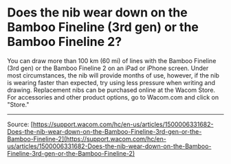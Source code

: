 # Does the nib wear down on the Bamboo Fineline (3rd gen) or the Bamboo Fineline 2?

You can draw more than 100 km (60 mi) of lines with the Bamboo Fineline (3rd gen) or the Bamboo Fineline 2 on an iPad or iPhone screen. Under most circumstances, the nib will provide months of use, however, if the nib is wearing faster than expected, try using less pressure when writing and drawing. Replacement nibs can be purchased online at the Wacom Store. For accessories and other product options, go to Wacom.com and click on "Store."

---
Source: [https://support.wacom.com/hc/en-us/articles/1500006331682-Does-the-nib-wear-down-on-the-Bamboo-Fineline-3rd-gen-or-the-Bamboo-Fineline-2](https://support.wacom.com/hc/en-us/articles/1500006331682-Does-the-nib-wear-down-on-the-Bamboo-Fineline-3rd-gen-or-the-Bamboo-Fineline-2)
